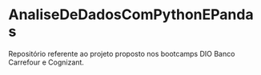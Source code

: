 # AnaliseDeDadosComPythonEPandas
Repositório referente ao projeto proposto nos bootcamps DIO Banco Carrefour e Cognizant.
